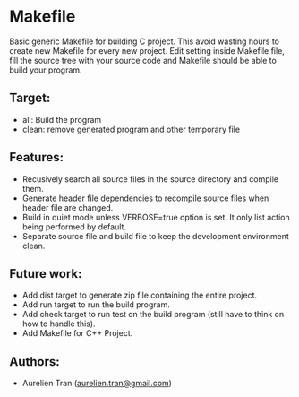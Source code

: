 Makefile
========

Basic generic Makefile for building C project. This avoid wasting hours to create new Makefile
for every new project. Edit setting inside Makefile file, fill the source tree with your source
code and Makefile should be able to build your program.

## Target:
* all: Build the program
* clean: remove generated program and other temporary file

## Features:
* Recusively search all source files in the source directory and compile them.
* Generate header file dependencies to recompile source files when header file are changed.
* Build in quiet mode unless VERBOSE=true option is set. It only list action being performed by default.
* Separate source file and build file to keep the development environment clean.

## Future work:
* Add dist target to generate zip file containing the entire project.
* Add run target to run the build program.
* Add check target to run test on the build program (still have to think on how to handle this).
* Add Makefile for C++ Project.

## Authors:
* Aurelien Tran (aurelien.tran@gmail.com)

